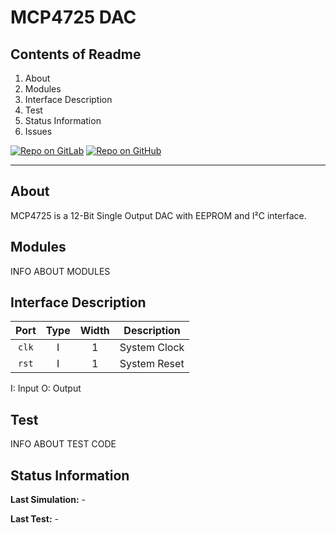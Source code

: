 # MCP4725 DAC

## Contents of Readme

1. About
2. Modules
3. Interface Description
4. Test
5. Status Information
6. Issues

[![Repo on GitLab](https://img.shields.io/badge/repo-GitLab-6C488A.svg)](https://gitlab.com/suoglu/MCP4725)
[![Repo on GitHub](https://img.shields.io/badge/repo-GitHub-3D76C2.svg)](LINK)

---

## About

MCP4725 is a 12-Bit Single Output DAC with EEPROM and I²C interface.

## Modules

INFO ABOUT MODULES

## Interface Description

|   Port   | Type | Width |  Description |
| :------: | :----: | :----: |  ------  |
| `clk` | I | 1 | System Clock |
| `rst` | I | 1 | System Reset |

I: Input  O: Output

## Test

INFO ABOUT TEST CODE

## Status Information

**Last Simulation:** -

**Last Test:** -
